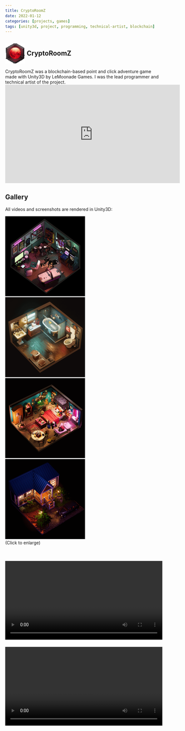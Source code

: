 ```yaml
---
title: CryptoRoomZ
date: 2022-01-12
categories: [projects, games]
tags: [unity3d, project, programming, technical-artist, blockchain]
---
```


<!-- ![cryptoroomz logo](/assets/img/games/cryptoroomz/logo.png) -->

<!-- the same image as above but in 128 x 128 px -->
<!-- <img src="/assets/img/games/cryptoroomz/logo.png" alt="Logo" width="128" height="128"> -->

<!-- A h2 with a small gif at the right side of it. the style lets the logo be very close to the h2 -->
<h2 style="display: flex; align-items: center;">
  <img src="/assets/img/games/cryptoroomz/logo.gif" alt="Logo" width="64" height="64">
  <div style="width: 5px"></div>
  <div>
    CryptoRoomZ
  </div>
</h2>
CryptoRoomZ was a blockchain-based point and click adventure game made with Unity3D by LeMoonade Games. I was the lead programmer and technical artist of the project.

<!-- Official trailer on Youtube -->
<div class="text-center">
<iframe width="560" height="315" src="https://www.youtube.com/embed/YQ9bcryWR5o" title="YouTube video player" frameborder="0" allow="accelerometer; autoplay; clipboard-write; encrypted-media; gyroscope; picture-in-picture; web-share" allowfullscreen></iframe>
</div>



## Gallery
All videos and screenshots are rendered in Unity3D:

<!-- A grid to show 4 images -->
<div class="text-center">
  <div class="row">
    <div class="col-md-3">
      <img src="/assets/img/games/cryptoroomz/gif/all-roomz.gif" alt="Screenshot 1" width="256px" height="256px">
    </div>
    <div class="col-md-3">
      <img src="/assets/img/games/cryptoroomz/gif/bath.gif" alt="Screenshot 2" width="256px" height="256px">
    </div>
    <div class="col-md-3">
      <img src="/assets/img/games/cryptoroomz/gif/bed03.gif" alt="Screenshot 2" width="256px" height="256px">
    </div>
    <div class="col-md-3">
      <img src="/assets/img/games/cryptoroomz/gif/outdoor.gif" alt="Screenshot 2" width="256px" height="256px">
    </div>
  </div>
  (Click to enlarge)
</div>

<!-- Space -->
<div style="height: 50px"></div>

<!-- mp4 videos with play button to show assets\img\games\cryptoroomz\video\tv-room.mp4 and assets\img\games\cryptoroomz\video\game-room.mp4 with the same width and height -->
<div>
  <video width="100%" loop autoplay>
    <source src="/assets/img/games/cryptoroomz/video/tv-room.mp4" type="video/mp4">
    Your browser does not support the video tag.
  </video>
  <div style="height: 20px"></div>
  <video width="100%" loop autoplay>
    <source src="/assets/img/games/cryptoroomz/video/game-room.mp4" type="video/mp4">
    Your browser does not support the video tag.
  </video>
</div>

<!-- To make the videos loop, add loop attribute to the video tag like this: -->
<!-- <video width="100%" controls loop> -->


<!-- <div class="text-center">
  <div class="row">
    <div class="col-md-6">
      <video width="100%" controls>
        <source src="/assets/img/games/cryptoroomz/video/tv-room.mp4" type="video/mp4">
        Your browser does not support the video tag.
      </video>
    </div>
    <div class="col-md-6">
      <video width="100%" controls>
        <source src="/assets/img/games/cryptoroomz/video/game-room.mp4" type="video/mp4">
        Your browser does not support the video tag.
      </video>
    </div>
  </div>
</div> -->
